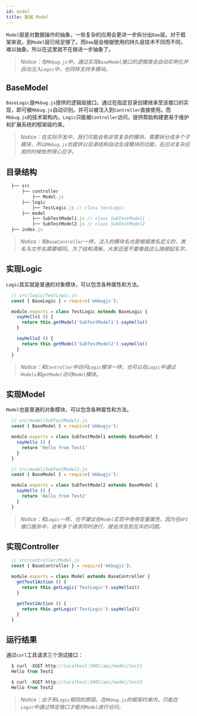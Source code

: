 ```yaml
---
id: model
title: 数据 Model
---
```

`Model`层是对数据操作的抽象，一些复杂的应用会更进一步拆分出`Dao`层。对于框架来说，到`Model`层已经足够了。而`Dao`层会根据使用的持久层技术不同而不同，难以抽象。所以在这里就不在做进一步抽象了。

> *Notice：在`Mkbug.js`中，通过实现`BaseModel`接口的逻辑类会自动实例化并自动注入`Logic`中，也同样支持多模块。*

## BaseModel
`BaseLogic`是`Mkbug.js`提供的逻辑层接口。通过在指定目录创建继承至该接口的实现，即可被`Mkbug.js`自动识别。并可以被注入到`Controller`直接使用。而`Mkbug.js`的技术架构内，`Logic`只能被`Controller`访问，提供帮助构建更易于维护和扩展系统的框架级约束。

> *Notice：在实际开发中，我们可能会有非常复杂的模块，需要拆分成多个子模块，所以`Mkbug.js`也提供以目录结构自动生成模块的功能，在应对复杂应用的时候依然得心应手。*

## 目录结构
```js
  ├── src 
      ├── controller 
          ├── Model.js
      ├── logic
          ├── TestLogic.js // class TestLogic
      ├── model
          ├── SubTestModel1.js // class SubTestModel1
          ├── SubTestModel2.js // class SubTestModel2
  ├── index.js 
```
> *Notice：和`BaseController`一样，注入的模块名也是根据类名定义的，类名与文件名需要相同。为了结构清晰，大家还是不要像我这么随便起名字。*

## 实现Logic
`Logic`其实就是普通的对象模块，可以包含各种属性和方法。
```js
  // src/logic/TestLogic.js
  const { BaseLogic } = require('mkbugjs');

  module.exports = class TestLogic extends BaseLogic {
    sayHello1 () {
      return this.getModel('SubTestModel1').sayHello()
    }

    sayHello2 () {
      return this.getModel('SubTestModel2').sayHello()
    }
  }
```

> *Notice：和`Controller`中访问`Logic`模块一样，也可以在`Logic`中通过`Models`和`getModel`访问`Model`模块。*

## 实现Model
`Model`也是普通的对象模块，可以包含各种属性和方法。
```js
  // src/model/SubTestModel1.js
  const { BaseModel } = require('mkbugjs');

  module.exports = class SubTestModel1 extends BaseModel {
    sayHello () {
      return 'Hello from Test1'
    }
  }

  // src/model/SubTestModel2.js
  const { BaseModel } = require('mkbugjs');

  module.exports = class SubTestModel2 extends BaseModel {
    sayHello () {
      return 'Hello from Test2'
    }
  }
```
> *Notice：和`Logic`一样，也不建议在`Model`实现中使用变量属性，因为在`API`接口服务中，会有多个请求同时进行，就会涉及到互斥的问题。*

## 实现Controller
```js
  // src/controller/Model.js
  const { BaseController } = require('mkbugjs');

  module.exports = class Model extends BaseController {
    getTest1Action () {
      return this.getLogic('TestLogic').sayHello1()
    }

    getTest2Action () {
      return this.getLogic('TestLogic').sayHello2()
    }
  }
```

## 运行结果
通过`curl`工具请求三个测试接口：
```js
  $ curl -XGET http://localhost:3001/api/model/test1
  Hello from Test1

  $ curl -XGET http://localhost:3001/api/model/test2
  Hello from Test2
```
> *Notice：出于和`Logic`相同的原因，在`Mkbug.js`的框架约束内，只能在`Logic`中通过特定接口才能对`Model`进行访问。*
